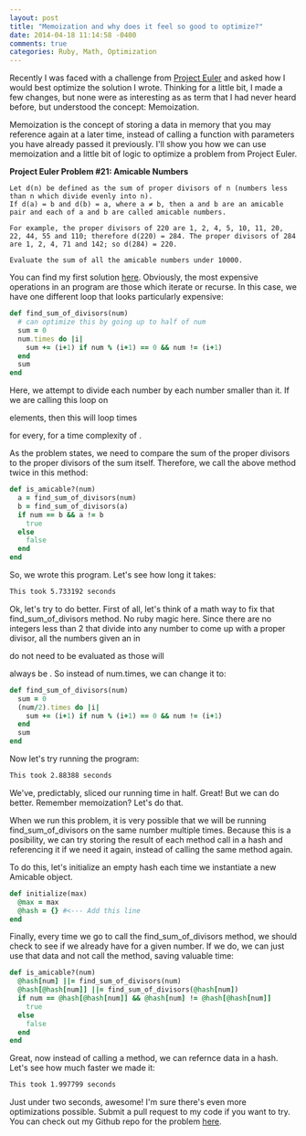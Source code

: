 ```yaml
---
layout: post
title: "Memoization and why does it feel so good to optimize?"
date: 2014-04-18 11:14:58 -0400
comments: true
categories: Ruby, Math, Optimization
---
```

Recently I was faced with a challenge from <a href="http://projecteuler.net/">Project Euler</a> and asked how I would
best optimize the solution I wrote.  Thinking for a little bit, I made a few changes, but none were as interesting as
as term that I had never heard before, but understood the concept: Memoization.

Memoization is the concept of storing a data in memory that you may reference again at a later time, instead of
calling a function with parameters you have already passed it previously.  I'll show you how we can use memoization
and a little bit of logic to optimize a problem from Project Euler.

<strong>Project Euler Problem #21: Amicable Numbers</strong>

```
Let d(n) be defined as the sum of proper divisors of n (numbers less than n which divide evenly into n).
If d(a) = b and d(b) = a, where a ≠ b, then a and b are an amicable pair and each of a and b are called amicable numbers.

For example, the proper divisors of 220 are 1, 2, 4, 5, 10, 11, 20, 22, 44, 55 and 110; therefore d(220) = 284. The proper divisors of 284 are 1, 2, 4, 71 and 142; so d(284) = 220.

Evaluate the sum of all the amicable numbers under 10000.
```

You can find my first solution <a href="https://github.com/caguthrie/pe21/blob/master/amicable.rb">here</a>.  Obviously,
the most expensive operations in an program are those which iterate or recurse.  In this case, we have one different
loop that looks particularly expensive:

```ruby
def find_sum_of_divisors(num)
  # can optimize this by going up to half of num
  sum = 0
  num.times do |i|
    sum += (i+1) if num % (i+1) == 0 && num != (i+1)
  end
  sum
end
```

Here, we attempt to divide each number by each number smaller than it.  If we are calling this loop on
<script type="math/tex">n</script> elements, then this will loop <script type="math/tex">t</script> times
for every<script type="math/tex">n_t</script>, for a time complexity of <script type="math/tex">O(n^2)</script>.  

As the problem states, we need to compare the sum of the proper divisors to the proper divisors of the sum itself.
Therefore, we call the above method twice in this method:

```ruby
def is_amicable?(num)
  a = find_sum_of_divisors(num)
  b = find_sum_of_divisors(a)
  if num == b && a != b
    true
  else
    false
  end
end
```

So, we wrote this program.  Let's see how long it takes:

```bash
This took 5.733192 seconds
```

Ok, let's try to do better.  First of all, let's think of a math way to fix that find_sum_of_divisors method. No ruby
magic here.  Since there are no integers less than 2 that divide into any number to come up with a proper divisor, all
the numbers <script type="math/tex">a</script> given an <script type="math/tex">n</script> in
<script type="math/tex">n>=a>n/2</script> do not need to be evaluated as those <script type="math/tex">a/n</script> will
always be <script type="math/tex"><2</script>.  So instead of num.times, we can change it to:

```ruby
def find_sum_of_divisors(num)
  sum = 0
  (num/2).times do |i|
    sum += (i+1) if num % (i+1) == 0 && num != (i+1)
  end
  sum
end
```

Now let's try running the program:

```bash
This took 2.88388 seconds
```

We've, predictably, sliced our running time in half.  Great!  But we can do better.  Remember memoization?  Let's do
that.

When we run this problem, it is very possible that we will be running find_sum_of_divisors on the same number multiple
times.  Because this is a posibility, we can try storing the result of each method call in a hash and referencing
it if we need it again, instead of calling the same method again.

To do this, let's initialize an empty hash each time we instantiate a new Amicable object.

```ruby
def initialize(max)
  @max = max
  @hash = {} #<--- Add this line
end
```

Finally, every time we go to call the find_sum_of_divisors method, we should check to see if we already have for a
given number.  If we do, we can just use that data and not call the method, saving valuable time:

```ruby
def is_amicable?(num)
  @hash[num] ||= find_sum_of_divisors(num)
  @hash[@hash[num]] ||= find_sum_of_divisors(@hash[num])
  if num == @hash[@hash[num]] && @hash[num] != @hash[@hash[num]]
    true
  else
    false
  end
end
```

Great, now instead of calling a method, we can refernce data in a hash.  Let's see how much faster we made it:

```bash
This took 1.997799 seconds
```

Just under two seconds, awesome!  I'm sure there's even more optimizations possible.  Submit a pull request to my code
if you want to try.  You can check out my Github repo for the problem <a href="https://github.com/caguthrie/pe21">
here</a>.



